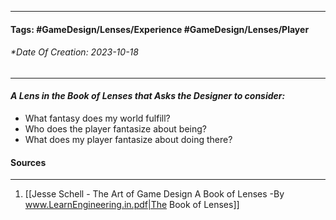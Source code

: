 __________________________________________________________________________
#### **Tags:** #GameDesign/Lenses/Experience #GameDesign/Lenses/Player
###### *Date Of Creation: 2023-10-18
__________________________________________________________________________

#### ***A Lens in the Book of Lenses that Asks the Designer to consider:***
- What fantasy does my world fulfill?
- Who does the player fantasize about being?
- What does my player fantasize about doing there?
#### Sources
__________________________________________________________________________
1. [[Jesse Schell - The Art of Game Design A Book of Lenses -By www.LearnEngineering.in.pdf|The Book of Lenses]]